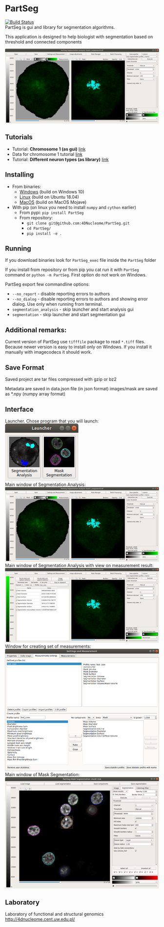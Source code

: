 # PartSeg
[![Build Status](https://travis-ci.org/4DNucleome/PartSeg.svg?branch=master)](https://travis-ci.org/4DNucleome/PartSeg)  
PartSeg is gui and library for segmentation algorithms.

This application is designed to help biologist with segmentation 
based on threshold and connected components 

![interface](images/analysis_gui.png)

## Tutorials
* Tutorial: **Chromosome 1 (as gui)** [link](https://4dnucleome.cent.uw.edu.pl/PartSeg/tutorials/tutorial_chromosome_1/)
* Data for chromosome 1 tutorial [link](https://4dnucleome.cent.uw.edu.pl/PartSeg/Downloads/PartSeg_samples.zip)
* Tutorial: **Different neuron types (as library)** [link](https://4dnucleome.cent.uw.edu.pl/PartSeg/tutorials/tutorial_diferrent_neurons/)

## Installing
* From binaries:
  * [Windows](https://4dnucleome.cent.uw.edu.pl/PartSeg/Downloads/PartSeg-lastest-windows.zip) (build on Windows 10)
  * [Linux](https://4dnucleome.cent.uw.edu.pl/PartSeg/Downloads/PartSeg-lastest-linux.zip) (build on Ubuntu 18.04)
  * [MacOS](https://4dnucleome.cent.uw.edu.pl/PartSeg/Downloads/PartSeg-lastest-macos.zip) (build on MacOS Mojave) 
* With pip (on linux you need to install `numpy` and `cython` earlier) 
    * From pypi: `pip install PartSeg`
    * From repository: 
      * `git clone git@github.com:4DNucleome/PartSeg.git`
      * `cd PartSeg/` 
      * `pip install -e .` 
 

## Running 
If you download binaries look for `PartSeg_exec` file inside the `PartSeg` folder 

If you install from repository or from pip you cat run it with `PartSeg` command or `python -m PartSeg`. 
First option do not work on Windows. 

PartSeg export few commandline options: 
- `--no_report` - disable reporting errors to authors
- `--no_dialog` - disable reporting errors to authors and showing error dialog. Use only when running from terminal.
- `segmentation_analysis` - skip launcher and start analysis gui
- `segmentation` - skip launcher and start segmentation gui 


## Additional remarks:
Current version of PartSeg use `tifffile` package to read `*.tiff` files. Because newer version is easy to install
only on Windows. If you install it manually with imagecodecs it should work.    


## Save Format
Saved project are tar files compressed with gzip or bz2 

Metadata are saved in data.json file (in json format)
images/mask are saved as *.npy (numpy array format)


## Interface
Launcher. Chose program that you will launch:     
![launcher](images/launcher.png)  
Main window of Segmentation Analysis:  
![interface](images/analysis_gui.png)  
Main window of Segmentation Analysis with view on measurement result:  
![interface](images/analysis_gui2.png)  
Window for creating set of measurements:   
![statistics](images/statisitcs.png)  
Main window of Mask Segmentation:  
![mask interface](images/mask_gui.png)  



## Laboratory
Laboratory of functional and structural genomics
http://4dnucleome.cent.uw.edu.pl/



